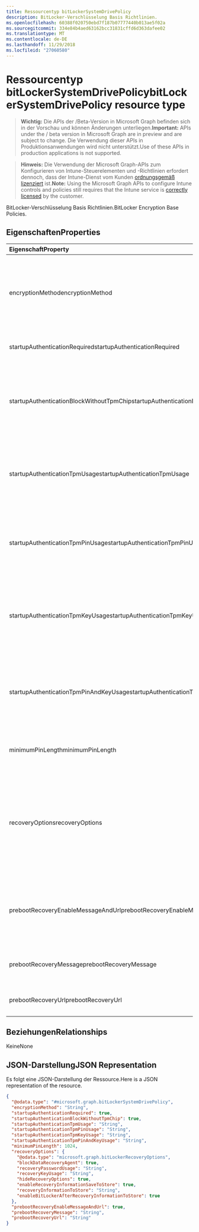 ```yaml
---
title: Ressourcentyp bitLockerSystemDrivePolicy
description: BitLocker-Verschlüsselung Basis Richtlinien.
ms.openlocfilehash: 60388f020750ebd7f187b07777440b013ae5f02a
ms.sourcegitcommit: 334e84b4aed63162bcc31831cffd6d363dafee02
ms.translationtype: MT
ms.contentlocale: de-DE
ms.lasthandoff: 11/29/2018
ms.locfileid: "27060580"
---
```

# <a name="bitlockersystemdrivepolicy-resource-type"></a><span data-ttu-id="4ba93-103">Ressourcentyp bitLockerSystemDrivePolicy</span><span class="sxs-lookup"><span data-stu-id="4ba93-103">bitLockerSystemDrivePolicy resource type</span></span>

> <span data-ttu-id="4ba93-104">**Wichtig:** Die APIs der /Beta-Version in Microsoft Graph befinden sich in der Vorschau und können Änderungen unterliegen.</span><span class="sxs-lookup"><span data-stu-id="4ba93-104">**Important:** APIs under the / beta version in Microsoft Graph are in preview and are subject to change.</span></span> <span data-ttu-id="4ba93-105">Die Verwendung dieser APIs in Produktionsanwendungen wird nicht unterstützt.</span><span class="sxs-lookup"><span data-stu-id="4ba93-105">Use of these APIs in production applications is not supported.</span></span>

> <span data-ttu-id="4ba93-106">**Hinweis:** Die Verwendung der Microsoft Graph-APIs zum Konfigurieren von Intune-Steuerelementen und -Richtlinien erfordert dennoch, dass der Intune-Dienst vom Kunden [ordnungsgemäß lizenziert](https://go.microsoft.com/fwlink/?linkid=839381) ist.</span><span class="sxs-lookup"><span data-stu-id="4ba93-106">**Note:** Using the Microsoft Graph APIs to configure Intune controls and policies still requires that the Intune service is [correctly licensed](https://go.microsoft.com/fwlink/?linkid=839381) by the customer.</span></span>

<span data-ttu-id="4ba93-107">BitLocker-Verschlüsselung Basis Richtlinien.</span><span class="sxs-lookup"><span data-stu-id="4ba93-107">BitLocker Encryption Base Policies.</span></span>
## <a name="properties"></a><span data-ttu-id="4ba93-108">Eigenschaften</span><span class="sxs-lookup"><span data-stu-id="4ba93-108">Properties</span></span>
|<span data-ttu-id="4ba93-109">Eigenschaft</span><span class="sxs-lookup"><span data-stu-id="4ba93-109">Property</span></span>|<span data-ttu-id="4ba93-110">Typ</span><span class="sxs-lookup"><span data-stu-id="4ba93-110">Type</span></span>|<span data-ttu-id="4ba93-111">Beschreibung</span><span class="sxs-lookup"><span data-stu-id="4ba93-111">Description</span></span>|
|:---|:---|:---|
|<span data-ttu-id="4ba93-112">encryptionMethod</span><span class="sxs-lookup"><span data-stu-id="4ba93-112">encryptionMethod</span></span>|[<span data-ttu-id="4ba93-113">bitLockerEncryptionMethod</span><span class="sxs-lookup"><span data-stu-id="4ba93-113">bitLockerEncryptionMethod</span></span>](../resources/intune-deviceconfig-bitlockerencryptionmethod.md)|<span data-ttu-id="4ba93-114">Wählen Sie die Verschlüsselungsmethode für Betriebssystemlaufwerke.</span><span class="sxs-lookup"><span data-stu-id="4ba93-114">Select the encryption method for operating system drives.</span></span> <span data-ttu-id="4ba93-115">Mögliche Werte: sind `aesCbc128`, `aesCbc256`, `xtsAes128` und `xtsAes256`.</span><span class="sxs-lookup"><span data-stu-id="4ba93-115">Possible values are: `aesCbc128`, `aesCbc256`, `xtsAes128`, `xtsAes256`.</span></span>|
|<span data-ttu-id="4ba93-116">startupAuthenticationRequired</span><span class="sxs-lookup"><span data-stu-id="4ba93-116">startupAuthenticationRequired</span></span>|<span data-ttu-id="4ba93-117">Boolesch</span><span class="sxs-lookup"><span data-stu-id="4ba93-117">Boolean</span></span>|<span data-ttu-id="4ba93-118">Erfordert zusätzliche Authentifizierung beim Start.</span><span class="sxs-lookup"><span data-stu-id="4ba93-118">Require additional authentication at startup.</span></span>|
|<span data-ttu-id="4ba93-119">startupAuthenticationBlockWithoutTpmChip</span><span class="sxs-lookup"><span data-stu-id="4ba93-119">startupAuthenticationBlockWithoutTpmChip</span></span>|<span data-ttu-id="4ba93-120">Boolesch</span><span class="sxs-lookup"><span data-stu-id="4ba93-120">Boolean</span></span>|<span data-ttu-id="4ba93-121">Gibt an, ob BitLocker ohne kompatibles TPM zulassen (erfordert ein Kennwort oder einen Startschlüssel auf einem USB flash-Laufwerk).</span><span class="sxs-lookup"><span data-stu-id="4ba93-121">Indicates whether to allow BitLocker without a compatible TPM (requires a password or a startup key on a USB flash drive).</span></span>|
|<span data-ttu-id="4ba93-122">startupAuthenticationTpmUsage</span><span class="sxs-lookup"><span data-stu-id="4ba93-122">startupAuthenticationTpmUsage</span></span>|[<span data-ttu-id="4ba93-123">configurationUsage</span><span class="sxs-lookup"><span data-stu-id="4ba93-123">configurationUsage</span></span>](../resources/intune-deviceconfig-configurationusage.md)|<span data-ttu-id="4ba93-124">Gibt an, ob TPM Start zulässig/erforderlich/nicht zulässig ist.</span><span class="sxs-lookup"><span data-stu-id="4ba93-124">Indicates if TPM startup is allowed/required/disallowed.</span></span> <span data-ttu-id="4ba93-125">Mögliche Werte sind: `blocked`, `required` und `allowed`.</span><span class="sxs-lookup"><span data-stu-id="4ba93-125">Possible values are: `blocked`, `required`, `allowed`.</span></span>|
|<span data-ttu-id="4ba93-126">startupAuthenticationTpmPinUsage</span><span class="sxs-lookup"><span data-stu-id="4ba93-126">startupAuthenticationTpmPinUsage</span></span>|[<span data-ttu-id="4ba93-127">configurationUsage</span><span class="sxs-lookup"><span data-stu-id="4ba93-127">configurationUsage</span></span>](../resources/intune-deviceconfig-configurationusage.md)|<span data-ttu-id="4ba93-128">Gibt an, ob TPM Startup Pin zulässig/erforderlich/nicht zulässig ist.</span><span class="sxs-lookup"><span data-stu-id="4ba93-128">Indicates if TPM startup pin is allowed/required/disallowed.</span></span> <span data-ttu-id="4ba93-129">Mögliche Werte sind: `blocked`, `required` und `allowed`.</span><span class="sxs-lookup"><span data-stu-id="4ba93-129">Possible values are: `blocked`, `required`, `allowed`.</span></span>|
|<span data-ttu-id="4ba93-130">startupAuthenticationTpmKeyUsage</span><span class="sxs-lookup"><span data-stu-id="4ba93-130">startupAuthenticationTpmKeyUsage</span></span>|[<span data-ttu-id="4ba93-131">configurationUsage</span><span class="sxs-lookup"><span data-stu-id="4ba93-131">configurationUsage</span></span>](../resources/intune-deviceconfig-configurationusage.md)|<span data-ttu-id="4ba93-132">Gibt an, ob TPM zum Starten des Schlüssel zulässig/erforderlich/nicht zulässig ist.</span><span class="sxs-lookup"><span data-stu-id="4ba93-132">Indicates if TPM startup key is allowed/required/disallowed.</span></span> <span data-ttu-id="4ba93-133">Mögliche Werte sind: `blocked`, `required` und `allowed`.</span><span class="sxs-lookup"><span data-stu-id="4ba93-133">Possible values are: `blocked`, `required`, `allowed`.</span></span>|
|<span data-ttu-id="4ba93-134">startupAuthenticationTpmPinAndKeyUsage</span><span class="sxs-lookup"><span data-stu-id="4ba93-134">startupAuthenticationTpmPinAndKeyUsage</span></span>|[<span data-ttu-id="4ba93-135">configurationUsage</span><span class="sxs-lookup"><span data-stu-id="4ba93-135">configurationUsage</span></span>](../resources/intune-deviceconfig-configurationusage.md)|<span data-ttu-id="4ba93-136">Gibt an, ob TPM Start anheften und Schlüssel sind zulässig/erforderlich/nicht zulässig.</span><span class="sxs-lookup"><span data-stu-id="4ba93-136">Indicates if TPM startup pin key and key are allowed/required/disallowed.</span></span> <span data-ttu-id="4ba93-137">Mögliche Werte sind: `blocked`, `required` und `allowed`.</span><span class="sxs-lookup"><span data-stu-id="4ba93-137">Possible values are: `blocked`, `required`, `allowed`.</span></span>|
|<span data-ttu-id="4ba93-138">minimumPinLength</span><span class="sxs-lookup"><span data-stu-id="4ba93-138">minimumPinLength</span></span>|<span data-ttu-id="4ba93-139">Int32</span><span class="sxs-lookup"><span data-stu-id="4ba93-139">Int32</span></span>|<span data-ttu-id="4ba93-140">Gibt die minimale Länge des Startup Pin an.</span><span class="sxs-lookup"><span data-stu-id="4ba93-140">Indicates the minimum length of startup pin.</span></span> <span data-ttu-id="4ba93-141">Gültige Werte 4 bis 20</span><span class="sxs-lookup"><span data-stu-id="4ba93-141">Valid values 4 to 20</span></span>|
|<span data-ttu-id="4ba93-142">recoveryOptions</span><span class="sxs-lookup"><span data-stu-id="4ba93-142">recoveryOptions</span></span>|[<span data-ttu-id="4ba93-143">bitLockerRecoveryOptions</span><span class="sxs-lookup"><span data-stu-id="4ba93-143">bitLockerRecoveryOptions</span></span>](../resources/intune-deviceconfig-bitlockerrecoveryoptions.md)|<span data-ttu-id="4ba93-144">BitLocker verschlüsselt Betriebssystemlaufwerke in Abwesenheit der erforderlichen Startup Schlüsselinformationen wiederherstellen können.</span><span class="sxs-lookup"><span data-stu-id="4ba93-144">Allows to recover BitLocker encrypted operating system drives in the absence of the required startup key information.</span></span> <span data-ttu-id="4ba93-145">Diese Einstellung wird angewendet, wenn Sie BitLocker aktivieren.</span><span class="sxs-lookup"><span data-stu-id="4ba93-145">This policy setting is applied when you turn on BitLocker.</span></span>|
|<span data-ttu-id="4ba93-146">prebootRecoveryEnableMessageAndUrl</span><span class="sxs-lookup"><span data-stu-id="4ba93-146">prebootRecoveryEnableMessageAndUrl</span></span>|<span data-ttu-id="4ba93-147">Boolesch</span><span class="sxs-lookup"><span data-stu-id="4ba93-147">Boolean</span></span>|<span data-ttu-id="4ba93-148">Aktivieren Sie vor dem Start Recovery Nachrichten- und Url.</span><span class="sxs-lookup"><span data-stu-id="4ba93-148">Enable pre-boot recovery message and Url.</span></span> <span data-ttu-id="4ba93-149">Wenn RequireStartupAuthentication auf false festgelegt ist, wirkt sich dieser Wert nicht.</span><span class="sxs-lookup"><span data-stu-id="4ba93-149">If requireStartupAuthentication is false, this value does not affect.</span></span>|
|<span data-ttu-id="4ba93-150">prebootRecoveryMessage</span><span class="sxs-lookup"><span data-stu-id="4ba93-150">prebootRecoveryMessage</span></span>|<span data-ttu-id="4ba93-151">String</span><span class="sxs-lookup"><span data-stu-id="4ba93-151">String</span></span>|<span data-ttu-id="4ba93-152">Definiert eine benutzerdefinierte Wiederherstellung Nachricht.</span><span class="sxs-lookup"><span data-stu-id="4ba93-152">Defines a custom recovery message.</span></span>|
|<span data-ttu-id="4ba93-153">prebootRecoveryUrl</span><span class="sxs-lookup"><span data-stu-id="4ba93-153">prebootRecoveryUrl</span></span>|<span data-ttu-id="4ba93-154">String</span><span class="sxs-lookup"><span data-stu-id="4ba93-154">String</span></span>|<span data-ttu-id="4ba93-155">Definiert eine benutzerdefinierte Wiederherstellung-URL.</span><span class="sxs-lookup"><span data-stu-id="4ba93-155">Defines a custom recovery URL.</span></span>|

## <a name="relationships"></a><span data-ttu-id="4ba93-156">Beziehungen</span><span class="sxs-lookup"><span data-stu-id="4ba93-156">Relationships</span></span>
<span data-ttu-id="4ba93-157">Keine</span><span class="sxs-lookup"><span data-stu-id="4ba93-157">None</span></span>
## <a name="json-representation"></a><span data-ttu-id="4ba93-158">JSON-Darstellung</span><span class="sxs-lookup"><span data-stu-id="4ba93-158">JSON Representation</span></span>
<span data-ttu-id="4ba93-159">Es folgt eine JSON-Darstellung der Ressource.</span><span class="sxs-lookup"><span data-stu-id="4ba93-159">Here is a JSON representation of the resource.</span></span>
<!-- {
  "blockType": "resource",
  "@odata.type": "microsoft.graph.bitLockerSystemDrivePolicy"
}
-->
``` json
{
  "@odata.type": "#microsoft.graph.bitLockerSystemDrivePolicy",
  "encryptionMethod": "String",
  "startupAuthenticationRequired": true,
  "startupAuthenticationBlockWithoutTpmChip": true,
  "startupAuthenticationTpmUsage": "String",
  "startupAuthenticationTpmPinUsage": "String",
  "startupAuthenticationTpmKeyUsage": "String",
  "startupAuthenticationTpmPinAndKeyUsage": "String",
  "minimumPinLength": 1024,
  "recoveryOptions": {
    "@odata.type": "microsoft.graph.bitLockerRecoveryOptions",
    "blockDataRecoveryAgent": true,
    "recoveryPasswordUsage": "String",
    "recoveryKeyUsage": "String",
    "hideRecoveryOptions": true,
    "enableRecoveryInformationSaveToStore": true,
    "recoveryInformationToStore": "String",
    "enableBitLockerAfterRecoveryInformationToStore": true
  },
  "prebootRecoveryEnableMessageAndUrl": true,
  "prebootRecoveryMessage": "String",
  "prebootRecoveryUrl": "String"
}
```





